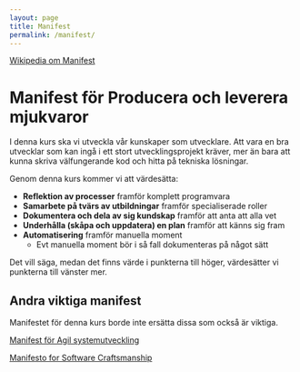 ```yaml
---
layout: page
title: Manifest
permalink: /manifest/
---
```


[Wikipedia om Manifest](https://sv.wikipedia.org/wiki/Manifest)

# Manifest för Producera och leverera mjukvaror
 
I denna kurs ska vi utveckla vår kunskaper som utvecklare.
Att vara en bra utvecklar som kan ingå i ett stort utvecklingsprojekt kräver, mer än bara att kunna skriva välfungerande kod
och hitta på tekniska lösningar.

Genom denna kurs kommer vi att värdesätta:
* **Reflektion av processer** framför komplett programvara
* **Samarbete på tvärs av utbildningar** framför specialiserade roller
* **Dokumentera och dela av sig kundskap** framför att anta att alla vet
* **Underhålla (skåpa och uppdatera) en plan** framför att känns sig fram
* **Automatisering** framför manuella moment
    * Evt manuella moment  bör i så fall dokumenteras på något sätt
 
Det vill säga, medan det finns värde i punkterna till höger,
värdesätter vi punkterna till vänster mer.

## Andra viktiga manifest

Manifestet för denna kurs borde inte ersätta dissa som också är viktiga.

[Manifest för Agil systemutveckling ](http://agilemanifesto.org/iso/sv/manifesto.html)

[Manifesto for Software Craftsmanship](https://manifesto.softwarecraftsmanship.org/)
